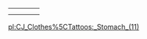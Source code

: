 |     |     |     |     |
|-----|-----|-----|-----|
|     |     |     |     |
|     |     |     |

[pl:CJ\_Clothes%5CTattoos:\_Stomach\_(11)](/docs/pl:cj_clothes%5ctattoos:_stomach_(11).md "wikilink")
